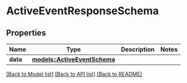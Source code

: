# ActiveEventResponseSchema

## Properties

Name | Type | Description | Notes
------------ | ------------- | ------------- | -------------
**data** | [**models::ActiveEventSchema**](ActiveEventSchema.md) |  | 

[[Back to Model list]](../README.md#documentation-for-models) [[Back to API list]](../README.md#documentation-for-api-endpoints) [[Back to README]](../README.md)


